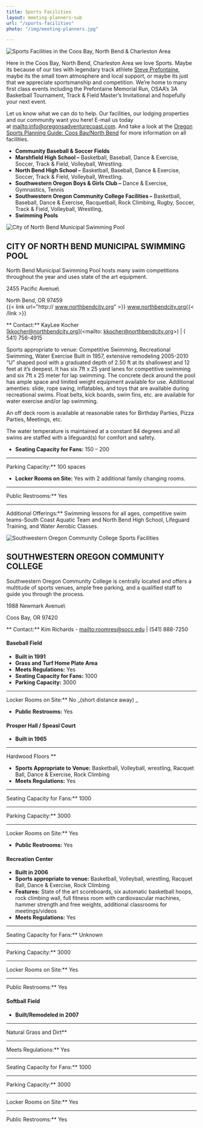 ```yaml
---
title: Sports Facilities
layout: meeting-planners-sub
url: "/sports-facilities"
photo: "/img/meeting-planners.jpg"

---
```

![Sports Facilities in the  Coos Bay, North Bend & Charleston Area](/img/sports-blog-post.jpg)

Here in the Coos Bay, North Bend, Charleston Area we love Sports. Maybe its because of our ties with legendary track athlete [Steve Prefontaine](/steve-prefontaine-story/), maybe its the small town atmosphere and local support, or maybe its just that we appreciate sportsmanship and competition. We’re home to many first class events including the Prefontaine Memorial Run, OSAA’s 3A Basketball Tournament, Track & Field Master’s Invitational and hopefully your next event.

Let us know what we can do to help. Our facilities, our lodging properties and our community want you here! E-mail us today at [mailto:info@oregonsadventurecoast.com](mailto:info@oregonsadventurecoast.com). And take a look at the [Oregon Sports Planning Guide: Coos Bay/North Bend](https://sportsplanningguide.com/sand-seafood-and-surf-the-escapades-are-boundless-on-oregons-adventure-coast/) for more information on all facilities. 

* **Community Baseball & Soccer Fields**
* **Marshfield High School –** Basketball, Baseball, Dance & Exercise, Soccer, Track & Field, Volleyball, Wrestling.
* **North Bend High School –** Basketball, Baseball, Dance & Exercise, Soccer, Track & Field, Volleyball, Wrestling.
* **Southwestern Oregon Boys & Girls Club –** Dance & Exercise, Gymnastics, Tennis
* **Southwestern Oregon Community College Facilities –** Basketball, Baseball, Dance & Exercise, Racquetball, Rock Climbing, Rugby, Soccer, Track & Field, Volleyball, Wrestling,
* **Swimming Pools**

<div class="clearfix margin-50px-top"></div>

![City of North Bend Municipal Swimming Pool](/img/nbswimmingpool-695x322.jpg)

## CITY OF NORTH BEND MUNICIPAL SWIMMING POOL

North Bend Municipal Swimming Pool hosts many swim competitions throughout the year and uses state of the art equipment.

2455 Pacific Avenue\\

North Bend, OR 97459  
{{< link url="http://
www.northbendcity.org" >}}
www.northbendcity.org{{< /link >}}

\**
Contact:** KayLee Kocher  
\[kkocher@northbendcity.org\](<mailto: kkocher@northbendcity.org>) | (
541) 756-4915

Sports appropriate to venue: Competitive Swimming, Recreational Swimming, Water Exercise
Built in 1957, extensive remodeling 2005-2010
“U” shaped pool with a graduated depth of 2.50 ft at its shallowest and 12 feet at it’s deepest. It has six 7ft x 25 yard lanes for competitive swimming and six 7ft x 25 meter for lap swimming. The concrete deck around the pool has ample space and limited weight equipment available for use.
Additional amenties: slide, rope swing, inflatables, and toys that are available during recreational swims. Float belts, kick boards, swim fins, etc. are available for water exercise and/or lap swimming.

An off deck room is available at reasonable rates for Birthday Parties, Pizza Parties, Meetings, etc.

The water temperature is maintained at a constant 84 degrees and all swims are staffed with a lifeguard(s) for comfort and safety.

* **Seating Capacity for Fans:** 150 – 200

***

Parking Capacity:** 100 spaces

* **Locker Rooms on Site:** Yes with 2 additional family changing rooms.

***

Public Restrooms:** Yes

***

Additional Offerings:** Swimming lessons for all ages, competitive swim teams-South Coast Aquatic Team and North Bend High School, Lifeguard Training, and Water Aerobic Classes.

<div class="clearfix margin-50px-top"></div>

![Southwestern Oregon Community College Sports Facilities](/img/track-bldg_sm1-695x322.jpg)

## SOUTHWESTERN OREGON COMMUNITY COLLEGE

Southwestern Oregon Community College is centrally located and offers a multitude of sports venues, ample free parking, and a qualified staff to guide you through the process.

1988 Newmark Avenue\\

Coos Bay, OR 97420

\**
Contact:** Kim Richards - [mailto:roomres@socc.edu](mailto:roomres@socc.edu)
| (541) 888-7250

#### Baseball Field

* **Built in 1991**
* **Grass and Turf Home Plate Area**
* **Meets Regulations:** Yes
* **Seating Capacity for Fans:** 1000
* **Parking Capacity:** 3000

***

Locker Rooms on Site:** No _(short distance away)
_

* **Public Restrooms:** Yes

#### Prosper Hall / Speasl Court

* **Built in 1965**

***

Hardwood Floors
\**

* **Sports Appropriate to Venue:** Basketball, Volleyball, wrestling, Racquet Ball, Dance & Exercise, Rock Climbing
* **Meets Regulations:** Yes

***

Seating Capacity for Fans:** 1000

***

Parking Capacity:** 3000

***

Locker Rooms on Site:** Yes

* **Public Restrooms:** Yes

#### Recreation Center

* **Built in 2006**
* **Sports appropriate to venue:** Basketball, Volleyball, wrestling, Racquet Ball, Dance & Exercise, Rock Climbing
* **Features:**
  State of the art scoreboards, six automatic basketball hoops, rock climbing wall, full fitness room with cardiovascular machines, hammer strength and free weights, additional classrooms for meetings/videos
* **Meets Regulations:** Yes

***

Seating Capacity for Fans:** Unknown

***

Parking Capacity:** 3000

***

Locker Rooms on Site:** Yes

***

Public Restrooms:** Yes

#### Softball Field

* **Built/Remodeled in 2007**

***

Natural Grass and Dirt**

***

Meets Regulations:** Yes

***

Seating Capacity for Fans:** 1000

***

Parking Capacity:** 3000

***

Locker Rooms on Site:** Yes

***

Public Restrooms:** Yes